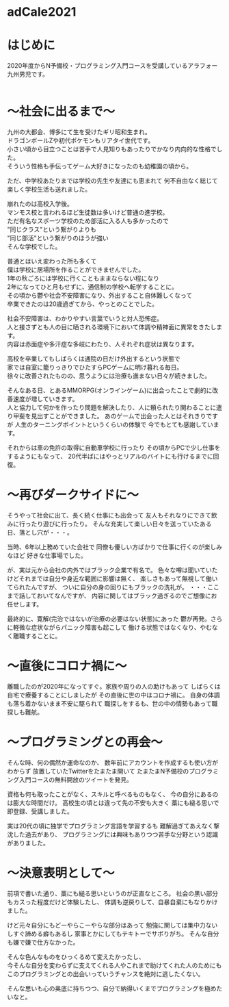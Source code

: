 # adCale2021

<h1>はじめに</h1>
2020年度からN予備校・プログラミング入門コースを受講しているアラフォー九州男児です。<br>
<br>

<h1>～社会に出るまで～</h1>
九州の大都会、博多にて生を受けたギリ昭和生まれ。<br>
ドラゴンボールZや初代ポケモンもリアタイ世代です。<br>
小さい頃から目立つことは苦手で人見知りもあったりでかなり内向的な性格でした。<br>
そういう性格も手伝ってゲーム大好きになったのも幼稚園の頃から。<br>

ただ、中学校あたりまでは学校の先生や友達にも恵まれて
何不自由なく総じて楽しく学校生活も送れました。

崩れたのは高校入学後。<br>
マンモス校と言われるほど生徒数は多いけど普通の進学校。<br>
ただ有名なスポーツ学校のため部活に入る人も多かったので<br>
"同じクラス"という繋がりよりも<br>
"同じ部活"という繋がりのほうが強い<br>
そんな学校でした。

普通とはいえ変わった所も多くて<br>
僕は学校に居場所を作ることができませんでした。<br>
1年の秋ごろには学校に行くこともままならない程になり<br>
2年になってひと月もせずに、通信制の学校へ転学することに。<br>
その頃から鬱や社会不安障害になり、外出すること自体難しくなって<br>
卒業できたのは20歳過ぎてから、やっとのことでした。<br>

社会不安障害は、わかりやすい言葉でいうと対人恐怖症。<br>
人と接さずとも人の目に晒される環境下において体調や精神面に異常をきたします。<br>
内容は赤面症や多汗症な多岐にわたり、人それぞれ症状は異なります。<br>

高校を卒業してもしばらくは通院の日だけ外出するという状態で<br>
家では自室に籠りっきりでひたすらPCゲームに明け暮れる毎日。<br>
徐々に改善されたものの、思うようには治療も進まない日々が続きました。<br>

そんなある日、とあるMMORPG(オンラインゲーム)に出会ったことで劇的に改善速度が増していきます。<br>
人と協力して何かを作ったり問題を解決したり、人に頼られたり関わることに遣り甲斐を見出すことができました。
あのゲームで出会った人とはそれきりですが
人生のターニングポイントというくらいの体験で
今でもとても感謝しています。

それからは車の免許の取得に自動車学校に行ったり
その頃からPCで少し仕事をするようにもなって、
20代半ばにはやっとリアルのバイトにも行けるまでに回復。

<h1>～再びダークサイドに～</h1>
そうやって社会に出て、長く続く仕事にも出会って
友人もそれなりにできて飲みに行ったり遊びに行ったり。
そんな充実して楽しい日々を送っていたある日、落とし穴が・・・。

当時、6年以上務めていた会社で
同僚も優しい方ばかりで仕事に行くのが楽しみなほど
好きな仕事場でした。

が、実は元から会社の内外ではブラック企業で有名で。
色々な噂は聞いていたけどそれまでは自分や身近な範囲に影響は無く、
楽しさもあって無視して働いてられたんですが、
ついに自分の身の回りにもブラックの洗礼が。
・・・ここまで話しておいてなんですが、
内容に関してはブラック過ぎるのでご想像にお任せします。

最終的に、寛解(完治ではないが治療の必要はない状態)にあった
鬱が再発。さらに軽微な症状ながらパニック障害も起こして
働ける状態ではなくなり、やむなく離職することに。

<h1>～直後にコロナ禍に～</h1>
離職したのが2020年になってすぐ。家族や周りの人の助けもあって
しばらくは自宅で療養することにしましたが
その直後に世の中はコロナ禍に。
自身の体調も落ち着かないまま不安に駆られて
職探しをするも、世の中の情勢もあって職探しも難航。

<h1>～プログラミングとの再会～</h1>
そんな時、何の偶然か運命なのか、
数年前にアカウントを作成するも使い方がわからず
放置していたTwitterをたまたま開いて
たまたまN予備校のプログラミング入門コースの無料開放のツイートを発見。

資格も何も取ったことがなく、スキルと呼べるものもなく、
今の自分にあるのは膨大な時間だけ。
高校生の頃とは違って先の不安も大きく
藁にも縋る思いで即登録、受講しました。

実は20代の頃に独学でプログラミング言語を学習するも
難解過ぎてあえなく撃沈した過去があり、
プログラミングには興味もありつつ苦手な分野という認識がありました。

<h1>～決意表明として～</h1>
前項で書いた通り、藁にも縋る思いというのが正直なところ。
社会の黒い部分もカスった程度だけど体験したし、
体調も逆戻りして、自暴自棄にもなりかけました。

けど元々自分にもどーやらこーやらな部分はあって
勉強に関しては集中力ないしすぐ諦める癖もあるし
家事とかにしてもテキトーでサボりがち。
そんな自分も嫌で嫌で仕方なかった。

そんな色んなものをひっくるめて変えたかったし、<br>
今そんな自分を変わらずに支えてくれる人やこれまで助けてくれた人のためにも<br>
このプログラミングとの出会いっていうチャンスを絶対に逃したくない。<br>

そんな思いも心の奥底に持ちつつ、自分で納得いくまでプログラミングを極めたいなと。


